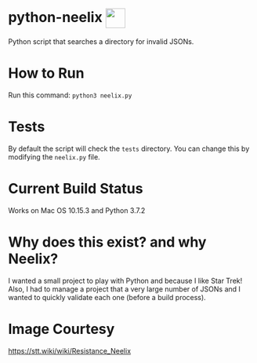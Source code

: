 # python-neelix <img src="https://stt.wiki/w/images/thumb/e/e8/Resistance_Neelix_Head.png/180px-Resistance_Neelix_Head.png" align="center" width="40px">
Python script that searches a directory for invalid JSONs.

# How to Run
Run this command: `python3 neelix.py`

# Tests
By default the script will check the `tests` directory. You can change this by modifying the `neelix.py` file.

# Current Build Status
Works on Mac OS 10.15.3 and Python 3.7.2

# Why does this exist? and why Neelix?
I wanted a small project to play with Python and because I like Star Trek! Also, I had to manage a project that a very large number of JSONs and I wanted to quickly validate each one (before a build process).

# Image Courtesy
https://stt.wiki/wiki/Resistance_Neelix
